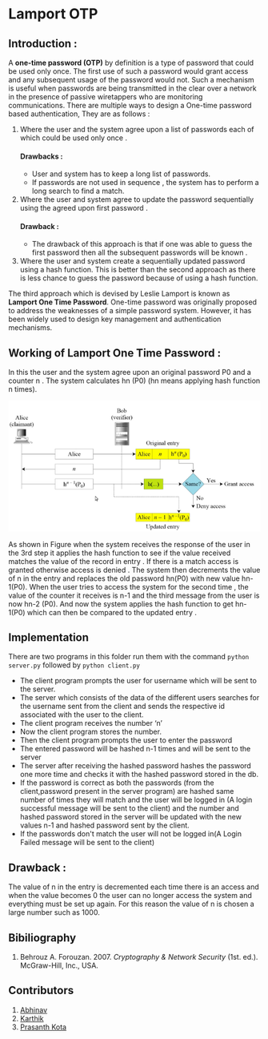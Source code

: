 # Lamport OTP

## Introduction :

A **one-time password (OTP)** by definition is a type of password that could be used only once. The first use of such a password would grant access and any subsequent usage of the password would not. Such a mechanism is useful when passwords are being transmitted in the clear over a network in the presence of passive wiretappers who are monitoring communications. There are multiple ways to design a One-time password based authentication, They are as follows :

1. Where the user and the system agree upon a list of passwords each of which could be used only once .
   #### Drawbacks :
   - User and system has to keep a long list of passwords.
   - If passwords are not used in sequence , the system has to perform a long search to find a match.
2. Where the user and system agree to update the password sequentially using the agreed upon first password .
   #### Drawback :
   - The drawback of this approach is that if one was able to guess the first password then all the subsequent passwords will be known .
3. Where the user and system create a sequentially updated password using a hash function. This is better than the second approach as there is less chance to guess the password because of using a hash function.

The third approach which is devised by Leslie Lamport is known as **Lamport One Time Password**. One-time password was originally proposed to address the weaknesses of a simple password system. However, it has been widely used to design key management and authentication mechanisms.

## Working of Lamport One Time Password :

In this the user and the system agree upon an original password P0 and a counter n . The system calculates hn (P0) (hn means applying hash function n times).

<p align="center">
    <img src="./lamport.png">
</p>

As shown in Figure when the system receives the response of the user in the 3rd step it applies the hash function to see if the value received matches the value of the record in entry . If there is a match access is granted otherwise access is denied . The system then decrements the value of n in the entry and replaces the old password hn(P0) with new value hn-1(P0). When the user tries to access the system for the second time , the value of the counter it receives is n-1 and the third message from the user is now hn-2 (P0). And now the system applies the hash function to get hn-1(P0) which can then be compared to the updated entry .

## Implementation

There are two programs in this folder run them with the command `python server.py` followed by `python client.py`

- The client program prompts the user for username which will be sent to the server.
- The server which consists of the data of the different users searches for the username sent from the client and sends the respective id associated with the user to the client.
- The client program receives the number ‘n’
- Now the client program stores the number.
- Then the client program prompts the user to enter the password
- The entered password will be hashed n-1 times and will be sent to the server
- The server after receiving the hashed password hashes the password one more time and checks it with the hashed password stored in the db.
- If the password is correct as both the passwords (from the client,password present in the server program) are hashed same number of times they will match and the user will be logged in (A login successful message will be sent to the client) and the number and hashed password stored in the server will be updated with the new values n-1 and hashed password sent by the client.
- If the passwords don't match the user will not be logged in(A Login Failed message will be sent to the client)

## Drawback :

The value of n in the entry is decremented each time there is an access and when the value becomes 0 the user can no longer access the system and everything must be set up again.
For this reason the value of n is chosen a large number such as 1000.

## Bibiliography

1. Behrouz A. Forouzan. 2007. <i>Cryptography &amp; Network Security</i> (1st. ed.). McGraw-Hill, Inc., USA.

## Contributors

1. [Abhinav](https://github.com/kathuriabhinav)
2. [Karthik](https://github.com/iit2019191)
3. [Prasanth Kota](https://github.com/Evadore)